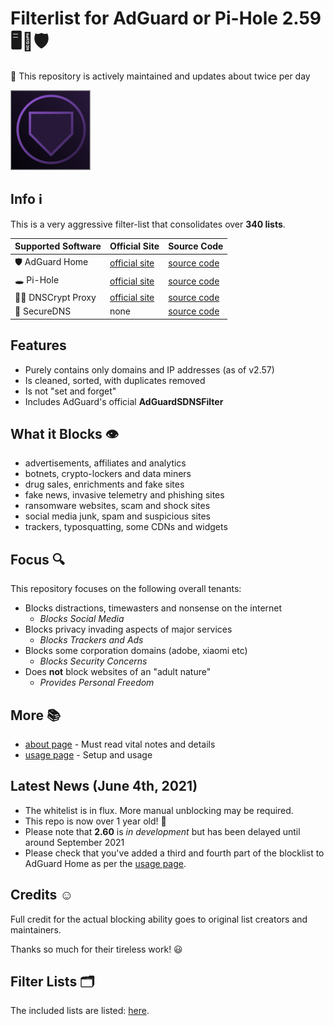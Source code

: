 # Filterlist for AdGuard or Pi-Hole 2.59 🖥💟🛡

💚 This repository is actively maintained and updates about twice per day

![Logo](https://raw.githubusercontent.com/hl2guide/Filterlist-for-AdGuard/master/Screenshots/Logo_AG.png)

## Info ℹ

This is a very aggressive filter-list that consolidates over __340 lists__.

| Supported Software | Official Site | Source Code |
|--|--|--|
| 🛡 AdGuard Home | [official site](https://adguard.com/en/adguard-home/overview.html) | [source code](https://github.com/AdguardTeam/AdguardHome) |
| 🕳 Pi-Hole | [official site](https://pi-hole.net) | [source code](https://github.com/pi-hole/pi-hole) |
| 🕵️‍♀️ DNSCrypt Proxy | [official site](https://dnscrypt.info)  | [source code](https://github.com/DNSCrypt/dnscrypt-proxy) |
| 🔐 SecureDNS | none | [source code](https://github.com/Texnomic/SecureDNS) |

## Features

* Purely contains only domains and IP addresses (as of v2.57)
* Is cleaned, sorted, with duplicates removed
* Is not "set and forget"
* Includes AdGuard's official **AdGuardSDNSFilter**

## What it Blocks 👁‍

* advertisements, affiliates and analytics
* botnets, crypto-lockers and data miners
* drug sales, enrichments and fake sites
* fake news, invasive telemetry and phishing sites
* ransomware websites, scam and shock sites
* social media junk, spam and suspicious sites
* trackers, typosquatting, some CDNs and widgets

## Focus 🔍

This repository focuses on the following overall tenants:

* Blocks distractions, timewasters and nonsense on the internet
    * _Blocks Social Media_
* Blocks privacy invading aspects of major services
    * _Blocks Trackers and Ads_
* Blocks some corporation domains (adobe, xiaomi etc)
    * _Blocks Security Concerns_
* Does __not__ block websites of an "adult nature"
    * _Provides Personal Freedom_

## More 📚

* [about page](https://github.com/hl2guide/Filterlist-for-AdGuard/blob/master/ABOUT.md) - Must read vital notes and details
* [usage page](https://github.com/hl2guide/Filterlist-for-AdGuard/blob/master/USAGE.md) - Setup and usage

## Latest News (June 4th, 2021)

* The whitelist is in flux. More manual unblocking may be required.
* This repo is now over 1 year old! 🎉
* Please note that __2.60__ is _in development_ but has been delayed until around September 2021
* Please check that you've added a third and fourth part of the blocklist to AdGuard Home as per the
[usage page](https://github.com/hl2guide/Filterlist-for-AdGuard/blob/master/USAGE.md).

## Credits ☺️

Full credit for the actual blocking ability goes to original list creators and maintainers.

Thanks so much for their tireless work! 😃

## Filter Lists 🗂️

The included lists are listed:
[here](https://raw.githubusercontent.com/hl2guide/Filterlist-for-AdGuard/master/filter_list_URLs.txt).
